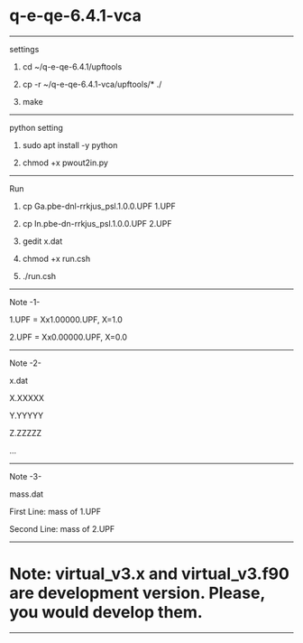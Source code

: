 # q-e-qe-6.4.1-vca


-----


settings


1. cd ~/q-e-qe-6.4.1/upftools


2. cp -r ~/q-e-qe-6.4.1-vca/upftools/* ./


3. make


-----


python setting


1. sudo apt install -y python


2. chmod +x pwout2in.py


-----


Run


1. cp Ga.pbe-dnl-rrkjus_psl.1.0.0.UPF 1.UPF


2. cp In.pbe-dn-rrkjus_psl.1.0.0.UPF 2.UPF


3. gedit x.dat


4. chmod +x run.csh


5. ./run.csh


-----


Note -1-


1.UPF = Xx1.00000.UPF, X=1.0


2.UPF = Xx0.00000.UPF, X=0.0


-----


Note -2-


x.dat


X.XXXXX


Y.YYYYY


Z.ZZZZZ


...


-----


Note -3-


mass.dat


First Line: mass of 1.UPF


Second Line: mass of 2.UPF


-----


# Note: virtual_v3.x and virtual_v3.f90 are development version. Please, you would develop them.


-----